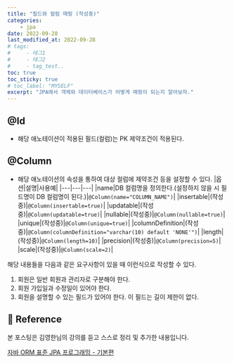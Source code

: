 ```yaml
---
title: "필드와 컬럼 매핑 (작성중)"
categories: 
    - jpa
date: 2022-09-28
last_modified_at: 2022-09-28
# tags:
#     - 태그1
#     - 태그2
#     - tag_test..
toc: true
toc_sticky: true
# toc_label: "MYSELF"
excerpt: "JPA에서 객체와 데이터베이스가 어떻게 매핑이 되는지 알아보자."
---
```


## @Id
- 해당 애노테이션이 적용된 필드(컬럼)는 PK 제약조건이 적용된다.

## @Column
- 해당 애노테이션의 속성을 통하여 대상 컬럼에 제약조건 등을 설정할 수 있다.
  |옵션|설명|사용예|
  |---|---|---|
  |name|DB 컬럼명을 정의한다.(설정하지 않을 시 필드명이 DB 컬럼명이 된다.)|`@Column(name="COLUMN_NAME")`|
  |insertable|(작성중)|`@Column(insertable=true)`|
  |updatable|(작성중)|`@Column(updatable=true)`|
  |nullable|(작성중)|`@Column(nullable=true)`|
  |unique|(작성중)|`@Column(unique=true)`|
  |columnDefinition|(작성중)|`@Column(columnDefinition="varchar(10) default 'NONE'")`|
  |length|(작성중)|`@Column(length=10)`|
  |precision|(작성중)|`@Column(precision=5)`|
  |scale|(작성중)|`@Column(scale=2)`|


해당 내용들을 다음과 같은 요구사항이 있을 때 이런식으로 작성할 수 있다.

1. 회원은 일반 회원과 관리자로 구분해야 한다.
2. 회원 가입일과 수정일이 있어야 한다.
3. 회원을 설명할 수 있는 필드가 있어야 한다. 이 필드는 길이 제한이 없다.

## 📣 Reference
본 포스팅은 김영한님의 강의를 듣고 스스로 정리 및 추가한 내용입니다.

[자바 ORM 표준 JPA 프로그래밍 - 기본편](https://www.inflearn.com/course/ORM-JPA-Basic/dashboard)<br/>
